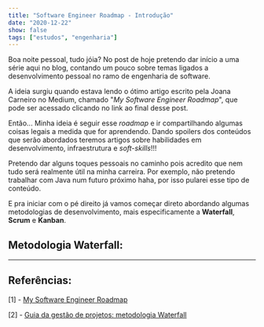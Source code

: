 ```yaml
---
title: "Software Engineer Roadmap - Introdução"
date: "2020-12-22"
show: false
tags: ["estudos", "engenharia"]
---
```


Boa noite pessoal, tudo jóia? No post de hoje pretendo dar início a uma série aqui no blog, contando um pouco sobre temas ligados a desenvolvimento pessoal no ramo de engenharia de software.

A ideia surgiu quando estava lendo o ótimo artigo escrito pela Joana Carneiro no Medium, chamado "*My Software Engineer Roadmap*", que pode ser acessado clicando no link ao final desse post.

Então... Minha ideia é seguir esse *roadmap* e ir compartilhando algumas coisas legais a medida que for aprendendo. Dando spoilers dos conteúdos que serão abordados teremos artigos sobre habilidades em desenvolvimento, infraestrutura e *soft-skills*!!!

Pretendo dar alguns toques pessoais no caminho pois acredito que nem tudo será realmente útil na minha carreira. Por exemplo, não pretendo trabalhar com Java num futuro próximo haha, por isso pularei esse tipo de conteúdo.

E pra iniciar com o pé direito já vamos começar direto abordando algumas metodologias de desenvolvimento, mais especificamente a **Waterfall**, **Scrum** e **Kanban**.

## Metodologia Waterfall:

---
## Referências:

[1] - [My Software Engineer Roadmap](https://medium.com/swlh/my-software-engineer-roadmap-2fb0c02b8a08)

[2] - [Guia da gestão de projetos: metodologia Waterfall](https://www.projectbuilder.com.br/blog/guia-da-gestao-de-projetos-metodologia-waterfall/)
